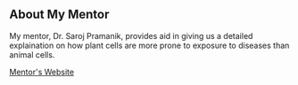 ## About My Mentor

My mentor, Dr. Saroj Pramanik, provides aid in giving us a detailed explaination on how plant cells are more prone to exposure to diseases than animal cells.

[Mentor's Website]()


